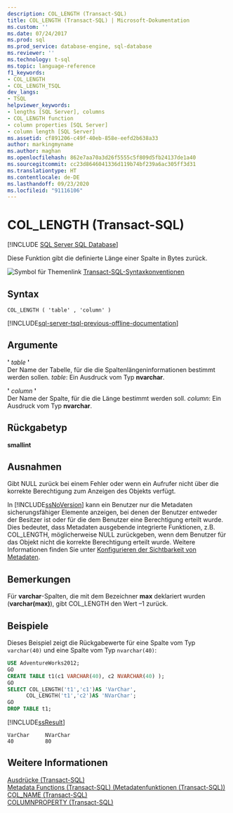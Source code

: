 ```yaml
---
description: COL_LENGTH (Transact-SQL)
title: COL_LENGTH (Transact-SQL) | Microsoft-Dokumentation
ms.custom: ''
ms.date: 07/24/2017
ms.prod: sql
ms.prod_service: database-engine, sql-database
ms.reviewer: ''
ms.technology: t-sql
ms.topic: language-reference
f1_keywords:
- COL_LENGTH
- COL_LENGTH_TSQL
dev_langs:
- TSQL
helpviewer_keywords:
- lengths [SQL Server], columns
- COL_LENGTH function
- column properties [SQL Server]
- column length [SQL Server]
ms.assetid: cf891206-c49f-40eb-858e-eefd2b638a33
author: markingmyname
ms.author: maghan
ms.openlocfilehash: 862e7aa70a3d26f5555c5f809d5fb24137de1a40
ms.sourcegitcommit: cc23d8646041336d119b74bf239a6ac305ff3d31
ms.translationtype: HT
ms.contentlocale: de-DE
ms.lasthandoff: 09/23/2020
ms.locfileid: "91116106"
---
```

# <a name="col_length-transact-sql"></a>COL_LENGTH (Transact-SQL)
[!INCLUDE [SQL Server SQL Database](../../includes/applies-to-version/sql-asdb.md)]

Diese Funktion gibt die definierte Länge einer Spalte in Bytes zurück.
  
![Symbol für Themenlink](../../database-engine/configure-windows/media/topic-link.gif "Symbol für Themenlink") [Transact-SQL-Syntaxkonventionen](../../t-sql/language-elements/transact-sql-syntax-conventions-transact-sql.md)
  
## <a name="syntax"></a>Syntax  
  
```syntaxsql
COL_LENGTH ( 'table' , 'column' )   
```  
  
[!INCLUDE[sql-server-tsql-previous-offline-documentation](../../includes/sql-server-tsql-previous-offline-documentation.md)]

## <a name="arguments"></a>Argumente
**'** *table* **'**  
Der Name der Tabelle, für die die Spaltenlängeninformationen bestimmt werden sollen. *table*: Ein Ausdruck vom Typ **nvarchar**.
  
**'** *column* **'**  
Der Name der Spalte, für die die Länge bestimmt werden soll. *column*: Ein Ausdruck vom Typ **nvarchar**.
  
## <a name="return-type"></a>Rückgabetyp
**smallint**
  
## <a name="exceptions"></a>Ausnahmen  
Gibt NULL zurück bei einem Fehler oder wenn ein Aufrufer nicht über die korrekte Berechtigung zum Anzeigen des Objekts verfügt.
  
In [!INCLUDE[ssNoVersion](../../includes/ssnoversion-md.md)] kann ein Benutzer nur die Metadaten sicherungsfähiger Elemente anzeigen, bei denen der Benutzer entweder der Besitzer ist oder für die dem Benutzer eine Berechtigung erteilt wurde. Dies bedeutet, dass Metadaten ausgebende integrierte Funktionen, z.B. COL_LENGTH, möglicherweise NULL zurückgeben, wenn dem Benutzer für das Objekt nicht die korrekte Berechtigung erteilt wurde. Weitere Informationen finden Sie unter [Konfigurieren der Sichtbarkeit von Metadaten](../../relational-databases/security/metadata-visibility-configuration.md).
  
## <a name="remarks"></a>Bemerkungen  
Für **varchar**-Spalten, die mit dem Bezeichner **max** deklariert wurden (**varchar(max)**), gibt COL_LENGTH den Wert –1 zurück.
  
## <a name="examples"></a>Beispiele  
Dieses Beispiel zeigt die Rückgabewerte für eine Spalte vom Typ `varchar(40)` und eine Spalte vom Typ `nvarchar(40)`:
  
```sql
USE AdventureWorks2012;  
GO  
CREATE TABLE t1(c1 VARCHAR(40), c2 NVARCHAR(40) );  
GO  
SELECT COL_LENGTH('t1','c1')AS 'VarChar',  
      COL_LENGTH('t1','c2')AS 'NVarChar';  
GO  
DROP TABLE t1;  
```  
  
[!INCLUDE[ssResult](../../includes/ssresult-md.md)]
  
```
VarChar     NVarChar  
40          80  
```  
  
## <a name="see-also"></a>Weitere Informationen
[Ausdrücke &#40;Transact-SQL&#41;](../../t-sql/language-elements/expressions-transact-sql.md)  
[Metadata Functions &#40;Transact-SQL&#41; (Metadatenfunktionen (Transact-SQL))](../../t-sql/functions/metadata-functions-transact-sql.md)  
[COL_NAME &#40;Transact-SQL&#41;](../../t-sql/functions/col-name-transact-sql.md)  
[COLUMNPROPERTY &#40;Transact-SQL&#41;](../../t-sql/functions/columnproperty-transact-sql.md)
  
  
